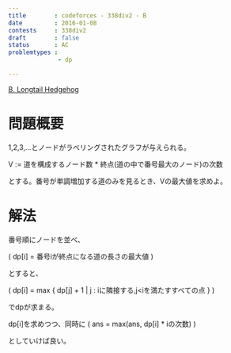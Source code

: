 ```yaml
---
title        : codeforces - 338div2 - B
date         : 2016-01-08
contests     : 338div2
draft        : false
status       : AC
problemtypes :
              - dp

---
```


[B. Longtail Hedgehog](http://codeforces.com/contest/615/problem/B)

# 問題概要

1,2,3,...とノードがラベリングされたグラフが与えられる。

V := 道を構成するノード数 * 終点(道の中で番号最大のノード)の次数

とする。番号が単調増加する道のみを見るとき、Vの最大値を求めよ。


<!--more-->

# 解法

番号順にノードを並べ、

\(
dp[i] = 番号iが終点になる道の長さの最大値
\)

とすると、

\(
dp[i] = max { dp[j] + 1 | j : iに隣接する,j<iを満たすすべての点 }
\)

でdpが求まる。

dp[i]を求めつつ、同時に
\(
ans = max(ans, dp[i] * iの次数)
\)

としていけば良い。

